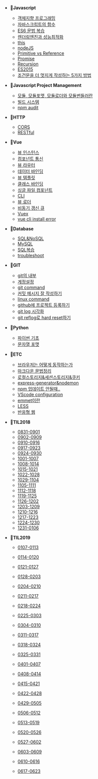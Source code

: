 - 📂**Javascript**
  
  - [객체지향 프로그래밍](/javascript/객체지향프로그래밍.md "자바스크립트 객체지향프로그래밍")
  - [자바스크립트의 함수](/javascript/자바스크립트의함수.md "자바스크립트 함수")
  - [ES6 문법 복습](/ES6/ES6-문법.md "ES6복습")
  - [렌더링엔진과 성능최적화](/javascript/렌더링엔진과성능최적화.md "자바스크립트는 어떻게 동작하는가")
  - [this](/javascript/this를판별하는5가지방법.md "javascript this")
  - [nodeJS](/javascript/nodeJS.md "nodejs란")
  - [Primitive vs Reference](/javascript/Primitive-vs-Reference.md)
  - [Promise](/javascript/Promise.md "promise란")
  - [Recursion](/javascript/Recursion.md "recursion이란")
  - [ES2015](/javascript/ES2015.md "ES2015")
  - [조건문을 더 멋지게 작성하는 5가지 방법](/javascript/WriteBetterConditionals.md "자바스크립트 조건문")
  
  
  
- 📂**Javascript Project Management**
  - [모듈, 모듈포맷, 모듈로더와 모듈번들러란](/javascript_project_management/모듈,모듈포맷,모듈로더와모듈번들러란.md "모듈번들러")
  - [빌드 시스템](/javascript_project_management/build_system.md "빌드시스템이란")
  - [npm audit](/javascript_project_management/npm-audit.md "npm audit")
  
  
  
- 📂**HTTP**

  - [CORS](/javascript/CORS.md "cors란")
  - [RESTful](/javascript/RESTful.md "restful이란")

  

- 📂**Vue**
  
  - [뷰 인스턴스](/vue/뷰인스턴스.md "뷰인스턴스")
  - [컴포넌트 통신](/vue/컴포넌트통신.md "뷰 컴포넌트")
  - [뷰 라우터](/vue/뷰라우터.md "뷰 라우터")
  - [데이터 바인딩](/vue/데이터바인딩.md "데이터 바인딩")
  - [뷰 템플릿](/vue/뷰-템플릿.md "뷰 템플릿")
  - [클래스 바인딩](/vue/클래스바인딩.md "뷰 클래스바인딩")
  - [싱글 파일 컴포넌트](/vue/싱글파일컴포넌트.md "뷰 싱글파일 컴포넌트")
  - [CLI](/vue/CLI.md "뷰 cli")
  - [뷰 로더](/vue/뷰로더.md "뷰 로더")
  - [비동기 갱신 큐](/vue/비동기갱신큐.md)
  - [Vuex](/vue/vuex.md "vuex란")
  - [vue cli install error](/ETC/vue-cli-install-error.md)
  
  
  
- 📂**Database**
  
  - [SQL&NoSQL](/javascript/SQL&NoSQL.md "sql&nosql")
  - [MySQL](/database/MySQL.md "mysql이란")
  - [SQL복습](/database/SQL복습예제.md)
  - [troubleshoot](/database/troubleshooting.md)
  
  
  
- 📂**GIT**
  
  - [git의 내부](/git/git의내부.md "git의 내부")
  - [계정설정](/git/계정설정.md "git 계정설정")
  - [git command](/git/git_command.md "git command 정리")
  - [커밋 메시지 잘 작성하기](/git/GIT-COMMIT-메시지-잘-작성하기.md "커밋메시지 잘 작성하기")
  - [linux command](/git/linux_command.md "linux command")
  - [github에 프로젝트 등록하기](/git/git-init과git-remote-add.md)
  - [git log 시각화](/git/git_log_시각화.md "git log 시각화")
  - [git reflog로 hard reset하기](git/git_reflog.md "git reflog")
  
  
  
- 📂**Python**

  - [파이썬 기초](/Python/python_basic.md "파이썬 기초")
  - [문자열 포맷](/python/문자열포맷.md "파이썬 문자열 포맷")

  

- 📂**ETC**
  
  - [브라우저는 어떻게 동작하는가](/etc/브라우저는어떻게동작하는가.md "브라우저는 어떻게 동작하는가")
  - [마크다운 문법정리](/etc/markdown.md "마크다운 문법정리")
  - [로컬스토리지&세션스토리지&쿠키](/ETC/로컬스토리지&세션스토리지&쿠키.md "로컬스토리지 세션스토리지 쿠키")
  - [express-generator&nodemon](/ETC/express-generator&nodemon.md "nodemon적용")
  - [npm 업데이트 안될때..](/ETC/npm이-업데이트-안될때.md "npm업데이트")
  - [VScode configuration](/ETC/configuration.md)
  - [emmet이란](/etc/emmet이란.md "emmet이란")
  - [LESS](/etc/less.md)
  - [반응형 웹](/etc/반응형웹.md)
  
  
  
- 📝**TIL2018**

  - [0831-0901](/til18/0831-0901.md)
  - [0902-0909](/til18/0902-0909.md)
  - [0910-0916](/til18/0910-0916.md)
  - [0917-0923](/til18/0917-0923.md)
  - [0924-0930](/til18/0924-0930.md)
  - [1001-1007](/til18/1001-1007.md)
  - [1008-1014](/til18/1008-1014.md)
  - [1015-1021](/til18/1015-1021.md)
  - [1022-1028](/til18/1022-1028.md)
  - [1029-1104](/til18/1029-1104.md)
  - [1105-1111](/til18/1105-1111.md)
  - [1112-1118](/til18/1112-1118.md)
  - [1119-1125](/til18/1119-1125.md)
  - [1126-1202](/til18/1126-1202.md)
  - [1203-1209](/til18/1203-1209.md)
  - [1210-1216](/til18/1210-1216.md)
  - [1217-1223](/til18/1217-1223.md)
  - [1224-1230](/til18/1224-1230.md)
  - [1231-0106](/til18/1231-0106.md)

  

- 📝**TIL2019**

  - [0107-0113](/til19/0107-0113.md)
  
  - [0114-0120](/til19/0114-0120.md)
  
  - [0121-0127](/til19/0121-0127.md)
  
  - [0128-0203](/til19/0128-0203.md)
  
  - [0204-0210](/til19/0204-0210.md)
  
  - [0211-0217](/til19/0211-0217.md)
  
  - [0218-0224](/til19/0218-0224.md)
  
  - [0225-0303](/til19/0225-0303.md)
  
  - [0304-0310](/til19/0304-0310.md)
  
  - [0311-0317](/til19/0311-0317.md)
  
  - [0318-0324](/til19/0318-0324.md)
  
  - [0325-0331](/til19/0325-0331.md)
  
  - [0401-0407](/til19/0401-0407.md)
  
  - [0408-0414](/til19/0408-0414.md)
  
  - [0415-0421](/til19/0415-0421.md)
  
  - [0422-0428](/til19/0422-0428.md)
  
  - [0429-0505](/til19/0429-0505.md)
  
  - [0506-0512](/til19/0506-0512.md)
  
  - [0513-0519](/til19/0513-0519.md)
  
  - [0520-0526](/til19/0520-0526.md)
  
  - [0527-0602](/til19/0527-0602.md)
  
  - [0603-0609](/til19/0603-0609.md)
  
  - [0610-0616](/til19/0610-0616.md)
  
  - [0617-0623](/til19/0617-0623.md)
  
    

